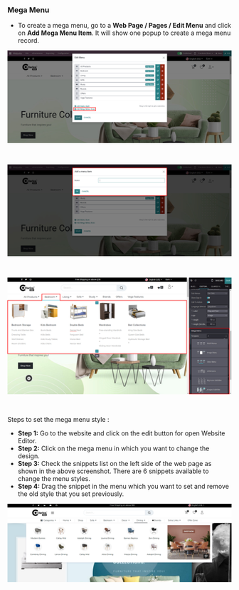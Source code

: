
### Mega Menu



* To create a mega menu, go to a **Web Page / Pages / Edit Menu** and click on **Add Mega Menu Item**. It will show one popup to create a mega menu record.


![](./images/9-1.jpg)


 


![](./images/9-2.jpg)


 


![](./images/9-3.jpg)


 


Steps to set the mega menu style :


* **Step 1:** Go to the website and click on the edit button for open Website Editor.
* **Step 2:** Click on the mega menu in which you want to change the design.
* **Step 3:** Check the snippets list on the left side of the web page as shown in the above screenshot. There are 6 snippets available to change the menu styles.
* **Step 4:** Drag the snippet in the menu which you want to set and remove the old style that you set previously.


![](./images/9-4.png)



